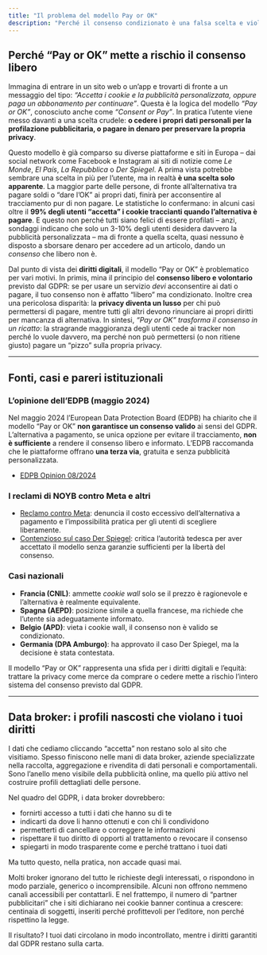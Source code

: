 ```yaml
---
title: "Il problema del modello Pay or OK"
description: "Perché il consenso condizionato è una falsa scelta e viola i principi del GDPR"
---
```


## Perché “Pay or OK” mette a rischio il consenso libero

Immagina di entrare in un sito web o un’app e trovarti di fronte a un messaggio del tipo: *“Accetta i cookie e la pubblicità personalizzata, oppure paga un abbonamento per continuare”*. Questa è la logica del modello *“Pay or OK”*, conosciuto anche come *“Consent or Pay”*. In pratica l’utente viene messo davanti a una scelta crudele: **o cedere i propri dati personali per la profilazione pubblicitaria, o pagare in denaro per preservare la propria privacy**.

Questo modello è già comparso su diverse piattaforme e siti in Europa – dai social network come Facebook e Instagram ai siti di notizie come *Le Monde*, *El País*, *La Repubblica* o *Der Spiegel*. A prima vista potrebbe sembrare una scelta in più per l’utente, ma in realtà **è una scelta solo apparente**. La maggior parte delle persone, di fronte all’alternativa tra pagare soldi o “dare l’OK” ai propri dati, finirà per acconsentire al tracciamento pur di non pagare. Le statistiche lo confermano: in alcuni casi oltre il **99% degli utenti “accetta” i cookie traccianti quando l’alternativa è pagare**. E questo non perché tutti siano felici di essere profilati – anzi, sondaggi indicano che solo un 3-10% degli utenti desidera davvero la pubblicità personalizzata – ma di fronte a quella scelta, quasi nessuno è disposto a sborsare denaro per accedere ad un articolo, dando un _consenso_ che libero non è.

Dal punto di vista dei **diritti digitali**, il modello “Pay or OK” è problematico per vari motivi. In primis, mina il principio del **consenso libero e volontario** previsto dal GDPR: se per usare un servizio *devi* acconsentire ai dati o pagare, il tuo consenso non è affatto “libero” ma condizionato. Inoltre crea una pericolosa disparità: la **privacy diventa un lusso** per chi può permettersi di pagare, mentre tutti gli altri devono rinunciare ai propri diritti per mancanza di alternativa. In sintesi, *“Pay or OK” trasforma il consenso in un ricatto*: la stragrande maggioranza degli utenti cede ai tracker non perché lo vuole davvero, ma perché non può permettersi (o non ritiene giusto) pagare un “pizzo” sulla propria privacy.

---

## Fonti, casi e pareri istituzionali

### L’opinione dell’EDPB (maggio 2024)

Nel maggio 2024 l’European Data Protection Board (EDPB) ha chiarito che il modello “Pay or OK” **non garantisce un consenso valido** ai sensi del GDPR. L’alternativa a pagamento, se unica opzione per evitare il tracciamento, **non è sufficiente** a rendere il consenso libero e informato. L’EDPB raccomanda che le piattaforme offrano **una terza via**, gratuita e senza pubblicità personalizzata.

* [EDPB Opinion 08/2024](https://edpb.europa.eu/our-work-tools/our-documents/opinion-art-64/opinion-082024-consent-or-pay-models_en)

### I reclami di NOYB contro Meta e altri

* [Reclamo contro Meta](https://noyb.eu/en/noyb-files-gdpr-complaint-against-meta-over-pay-or-okay): denuncia il costo eccessivo dell’alternativa a pagamento e l’impossibilità pratica per gli utenti di scegliere liberamente.
* [Contenzioso sul caso Der Spiegel](https://noyb.eu/en/noyb-challenges-hamburg-dpa-over-der-spiegels-pay-or-ok-model): critica l’autorità tedesca per aver accettato il modello senza garanzie sufficienti per la libertà del consenso.

### Casi nazionali

* **Francia (CNIL)**: ammette *cookie wall* solo se il prezzo è ragionevole e l’alternativa è realmente equivalente.
* **Spagna (AEPD)**: posizione simile a quella francese, ma richiede che l’utente sia adeguatamente informato.
* **Belgio (APD)**: vieta i cookie wall, il consenso non è valido se condizionato.
* **Germania (DPA Amburgo)**: ha approvato il caso Der Spiegel, ma la decisione è stata contestata.

Il modello “Pay or OK” rappresenta una sfida per i diritti digitali e l’equità: trattare la privacy come merce da comprare o cedere mette a rischio l’intero sistema del consenso previsto dal GDPR.

---

## Data broker: i profili nascosti che violano i tuoi diritti

I dati che cediamo cliccando “accetta” non restano solo al sito che visitiamo.
Spesso finiscono nelle mani di data broker, aziende specializzate nella raccolta, aggregazione e rivendita di dati personali e comportamentali.
Sono l’anello meno visibile della pubblicità online, ma quello più attivo nel costruire profili dettagliati delle persone.

Nel quadro del GDPR, i data broker dovrebbero:

* fornirti accesso a tutti i dati che hanno su di te
* indicarti da dove li hanno ottenuti e con chi li condividono
* permetterti di cancellare o correggere le informazioni
* rispettare il tuo diritto di opporti al trattamento o revocare il consenso
* spiegarti in modo trasparente come e perché trattano i tuoi dati

Ma tutto questo, nella pratica, non accade quasi mai.

Molti broker ignorano del tutto le richieste degli interessati, o rispondono in modo parziale, generico o incomprensibile.
Alcuni non offrono nemmeno canali accessibili per contattarli.
E nel frattempo, il numero di “partner pubblicitari” che i siti dichiarano nei cookie banner continua a crescere: centinaia di soggetti, inseriti perché profittevoli per l’editore, non perché rispettino la legge.

Il risultato? I tuoi dati circolano in modo incontrollato, mentre i diritti garantiti dal GDPR restano sulla carta.